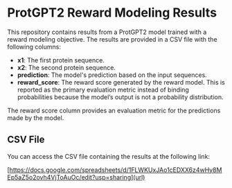 # ProtGPT2 Reward Modeling Results

This repository contains results from a ProtGPT2 model trained with a reward modeling objective. The results are provided in a CSV file with the following columns:

- **x1**: The first protein sequence.
- **x2**: The second protein sequence.
- **prediction**: The model's prediction based on the input sequences.
- **reward\_score**: The reward score generated by the reward model. This is reported as the primary evaluation metric instead of binding probabilities because the model’s output is not a probability distribution.

The reward score column provides an evaluation metric for the predictions made by the model.

## CSV File
You can access the CSV file containing the results at the following link:

[https://docs.google.com/spreadsheets/d/1FLWKUxJAo1cEDXX6z4wHy8MEp5aZ5o2ovh4VjToAuOc/edit?usp=sharing](url)

